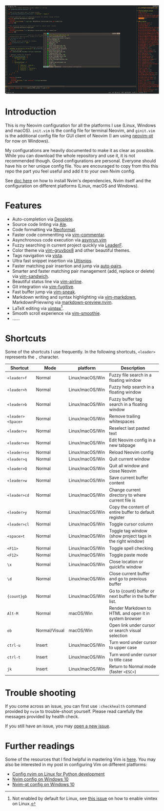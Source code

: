 <p align="center">
<img src="images/demo_look.jpg" width="600">
</p>

# Introduction

This is my Neovim configuration for all the platforms I use (Linux, Windows and
macOS). `init.vim` is the config file for terminal Neovim, and `ginit.vim` is
the additional config file for GUI client of Neovim (I am using
[neovim-qt](https://github.com/equalsraf/neovim-qt) for now on Windows).

My configurations are heavily documented to make it as clear as possible. While
you can download the whole repository and use it, it is not recommended though.
Good configurations are personal. Everyone should have his or her unique config
file. You are encouraged to copy from this this repo the part you feel useful
and add it to your own Nvim config.

See [doc here](docs/README.md) on how to install Nvim's dependencies, Nvim
itself and the configuration on different platforms (Linux, macOS and Windows).

# Features #

+ Auto-completion via [Deoplete](https://github.com/Shougo/deoplete.nvim).
+ Source code linting via [Ale](https://github.com/dense-analysis/ale).
+ Code formatting via [Neoformat](https://github.com/sbdchd/neoformat).
+ Faster code commentting via [vim-commentar](https://github.com/tpope/vim-commentary).
+ Asynchronous code execution via [asynrun.vim](https://github.com/skywind3000/asyncrun.vim)
+ Fuzzy searching in current project quickly via [LeaderF](https://github.com/Yggdroot/LeaderF).
+ Color theme via [vim-gruvbox8](https://github.com/lifepillar/vim-gruvbox8) and other beautiful themes.
+ Tags navigation via [vista](https://github.com/liuchengxu/vista.vim).
+ Ultra fast snippet insertion via [Ultisnips](https://github.com/SirVer/ultisnips).
+ Faster matching pair insertion and jump via [auto-pairs](https://github.com/jiangmiao/auto-pairs).
+ Smarter and faster matching pair management (add, replace or delete) via [vim-sandwich](https://github.com/machakann/vim-sandwich).
+ Beautiful status line via [vim-airline](https://github.com/vim-airline/vim-airline).
+ Git integration via [vim-fugitive](https://github.com/tpope/vim-fugitive).
+ Fast buffer jump via [vim-sneak](https://github.com/justinmk/vim-sneak).
+ Markdown writing and syntax highlighting via [vim-markdown](https://github.com/plasticboy/vim-markdown),
  MarkdownPrievwing via [markdown-preview.nvim](https://github.com/iamcco/markdown-preview.nvim).
+ LaTeX editing via [vimtex](https://github.com/lervag/vimtex)[^1].
+ Smooth scroll experience via [vim-smoothie](https://github.com/psliwka/vim-smoothie).
+ ......

# Shortcuts

Some of the shortcuts I use frequently. In the following shortcuts, `<leader>`
represents the `,` character.

| Shortcut          | Mode          | platform        | Description                                               |
|-------------------|---------------|-----------------|-----------------------------------------------------------|
| `<leader>f`       | Normal        | Linux/macOS/Win | Fuzzy file search in a floating window                    |
| `<leader>h`       | Normal        | Linux/macOS/Win | Fuzzy help search in a floating window                    |
| `<leader>b`       | Normal        | Linux/macOS/Win | Fuzzy buffer tag search in a floating window              |
| `<leader><Space>` | Normal        | Linux/macOS/Win | Remove trailing whitespaces                               |
| `<leader>v`       | Normal        | Linux/macOS/Win | Reselect last pasted text                                 |
| `<leader>ev`      | Normal        | Linux/macOS/Win | Edit Neovim config in a new tabpage                       |
| `<leader>sv`      | Normal        | Linux/macOS/Win | Reload Neovim config                                      |
| `<leader>q`       | Normal        | Linux/macOS/Win | Quit current window                                       |
| `<leader>Q`       | Normal        | Linux/macOS/Win | Quit all window and close Neovim                          |
| `<leader>w`       | Normal        | Linux/macOS/Win | Save current buffer content                               |
| `<leader>cd`      | Normal        | Linux/macOS/Win | Change current directory to where current file is         |
| `<leader>y`       | Normal        | Linux/macOS/Win | Copy the content of entire buffer to default register     |
| `<leader>cl`      | Normal        | Linux/macOS/Win | Toggle cursor column                                      |
| `<space>t`        | Normal        | Linux/macOS/Win | Toggle tag window (show project tags in the right window) |
| `<F11>`           | Normal        | Linux/macOS/Win | Toggle spell checking                                     |
| `<F12>`           | Normal        | Linux/macOS/Win | Toggle paste mode                                         |
| `\x`              | Normal        | Linux/macOS/Win | Close location or quickfix window                         |
| `\d`              | Normal        | Linux/macOS/Win | Close current buffer and go to previous buffer            |
| `{count}gb`       | Normal        | Linux/macOS/Win | Go to {count} buffer or next buffer in the buffer list.   |
| `Alt-M`           | Normal        | macOS/Win       | Render Markdown to HTML and open it in system browser     |
| `ob`              | Normal/Visual | macOS/Win       | Open link under cursor or search visual selection         |
| `ctrl-u`          | Insert        | Linux/macOS/Win | Turn word under cursor to upper case                      |
| `ctrl-t`          | Insert        | Linux/macOS/Win | Turn word under cursor to title case                      |
| `jk`              | Insert        | Linux/macOS/Win | Return to Normal mode (faster `<ESC>`)                    |


# Trouble shooting

If you come across an issue, you can first use `:checkhealth` command provided
by `nvim` to trouble-shoot yourself. Please read carefully the messages
provided by health check.

If you still have an issue, you may [open a new issue](https://github.com/jdhao/nvim-config/issues).

# Further readings

Some of the resources that I find helpful in mastering Vim is
[here](docs/vim_resources.md). You may also be interested in my post in
configuring Vim on different platforms:

+ [Config nvim on Linux for Python development](https://jdhao.github.io/2018/12/24/centos_nvim_install_use_guide_en/)
+ [Nvim config on Windows 10](https://jdhao.github.io/2018/11/15/neovim_configuration_windows/)
+ [Nvim-qt config on Windows 10](https://jdhao.github.io/2019/01/17/nvim_qt_settings_on_windows/)

[^1]: Not enabled by default for Linux, see [this issue](https://github.com/jdhao/nvim-config/issues/4#issuecomment-617736636) on how to enable vimtex on Linux.
